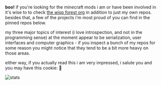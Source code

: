**boo!** if you're looking for the minecraft mods i am or have been involved in it's wise to to check [the wisp forest org](https://github.com/wisp-forest) in addition to just my own repos.
besides that, a few of the projects i'm most proud of you can find in the pinned repos below.

my three major topics of interest (i love introspection, and not in the programming sense) at the moment appear to
be serialization, user interfaces and computer graphics - if you inspect a bunch of my repos for some reason you might notice that they tend to be a bit more heavy on those areas.

either way, if you actually read this i am very impressed, i salute you and you may have this cookie: 🍪

![stats](https://github-readme-stats.vercel.app/api?username=gliscowo&theme=github_dark&show_icons=true&hide=prs,issues&hide_border=true&border_radius=10)
